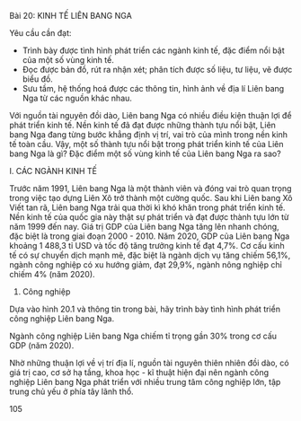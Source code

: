 Bài 20: KINH TẾ LIÊN BANG NGA

Yêu cầu cần đạt:
- Trình bày được tình hình phát triển các ngành kinh tế, đặc điểm nổi bật của một số vùng kinh tế.
- Đọc được bản đồ, rút ra nhận xét; phân tích được số liệu, tư liệu, vẽ được biểu đồ.
- Sưu tầm, hệ thống hoá được các thông tin, hình ảnh về địa lí Liên bang Nga từ các nguồn khác nhau.

Với nguồn tài nguyên đồi dào, Liên bang Nga có nhiều điều kiện thuận lợi để phát triển kinh tế. Nền kinh tế đã đạt được những thành tựu nổi bật, Liên bang Nga đang từng bước khẳng định vị trí, vai trò của mình trong nền kinh tế toàn cầu. Vậy, một số thành tựu nổi bật trong phát triển kinh tế của Liên bang Nga là gì? Đặc điểm một số vùng kinh tế của Liên bang Nga ra sao?

I. CÁC NGÀNH KINH TẾ

Trước năm 1991, Liên bang Nga là một thành viên và đóng vai trò quan trọng trong việc tạo dựng Liên Xô trở thành một cường quốc. Sau khi Liên bang Xô Viết tan rã, Liên bang Nga trải qua thời kì khó khăn trong phát triển kinh tế. Nền kinh tế của quốc gia này thật sự phát triển và đạt được thành tựu lớn từ năm 1999 đến nay. Giá trị GDP của Liên bang Nga tăng lên nhanh chóng, đặc biệt là trong giai đoạn 2000 - 2010. Năm 2020, GDP của Liên bang Nga khoảng 1 488,3 tỉ USD và tốc độ tăng trưởng kinh tế đạt 4,7%. Cơ cấu kinh tế có sự chuyển dịch mạnh mẽ, đặc biệt là ngành dịch vụ tăng chiếm 56,1%, ngành công nghiệp có xu hướng giảm, đạt 29,9%, ngành nông nghiệp chỉ chiếm 4% (năm 2020).

1. Công nghiệp

Dựa vào hình 20.1 và thông tin trong bài, hãy trình bày tình hình phát triển công nghiệp Liên bang Nga.

Ngành công nghiệp Liên bang Nga chiếm tỉ trọng gần 30% trong cơ cấu GDP (năm 2020).

Nhờ những thuận lợi về vị trí địa lí, nguồn tài nguyên thiên nhiên đồi dào, có giá trị cao, cơ sở hạ tầng, khoa học - kĩ thuật hiện đại nên ngành công nghiệp Liên bang Nga phát triển với nhiều trung tâm công nghiệp lớn, tập trung chủ yếu ở phía tây lãnh thổ.

105